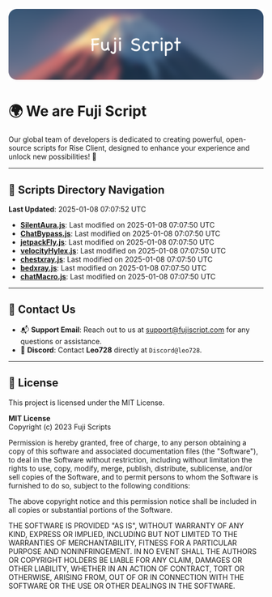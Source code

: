 ![Banner](.github/b.webp)

# 🌍 **We are Fuji Script**

Our global team of developers is dedicated to creating powerful, open-source scripts for Rise Client, designed to enhance your experience and unlock new possibilities! 🌟

---
<!-- SCRIPTS_NAVIGATION_START -->
## 📂 **Scripts Directory Navigation**

**Last Updated**: 2025-01-08 07:07:52 UTC

- **[SilentAura.js](scripts/SilentAura.js)**: Last modified on 2025-01-08 07:07:50 UTC
- **[ChatBypass.js](scripts/ChatBypass.js)**: Last modified on 2025-01-08 07:07:50 UTC
- **[jetpackFly.js](scripts/jetpackFly.js)**: Last modified on 2025-01-08 07:07:50 UTC
- **[velocityHylex.js](scripts/velocityHylex.js)**: Last modified on 2025-01-08 07:07:50 UTC
- **[chestxray.js](scripts/chestxray.js)**: Last modified on 2025-01-08 07:07:50 UTC
- **[bedxray.js](scripts/bedxray.js)**: Last modified on 2025-01-08 07:07:50 UTC
- **[chatMacro.js](scripts/chatMacro.js)**: Last modified on 2025-01-08 07:07:50 UTC

<!-- SCRIPTS_NAVIGATION_END -->

---

## 💬 **Contact Us**  
- 📬 **Support Email**: Reach out to us at [support@fujiscript.com](mailto:support@fujiscript.com) for any questions or assistance.  
- 💬 **Discord**: Contact **Leo728** directly at `Discord@leo728`.

---

## 📜 **License**

This project is licensed under the MIT License.  

**MIT License**  
Copyright (c) 2023 Fuji Scripts  

Permission is hereby granted, free of charge, to any person obtaining a copy of this software and associated documentation files (the "Software"), to deal in the Software without restriction, including without limitation the rights to use, copy, modify, merge, publish, distribute, sublicense, and/or sell copies of the Software, and to permit persons to whom the Software is furnished to do so, subject to the following conditions:  

The above copyright notice and this permission notice shall be included in all copies or substantial portions of the Software.  

THE SOFTWARE IS PROVIDED "AS IS", WITHOUT WARRANTY OF ANY KIND, EXPRESS OR IMPLIED, INCLUDING BUT NOT LIMITED TO THE WARRANTIES OF MERCHANTABILITY, FITNESS FOR A PARTICULAR PURPOSE AND NONINFRINGEMENT. IN NO EVENT SHALL THE AUTHORS OR COPYRIGHT HOLDERS BE LIABLE FOR ANY CLAIM, DAMAGES OR OTHER LIABILITY, WHETHER IN AN ACTION OF CONTRACT, TORT OR OTHERWISE, ARISING FROM, OUT OF OR IN CONNECTION WITH THE SOFTWARE OR THE USE OR OTHER DEALINGS IN THE SOFTWARE.  
